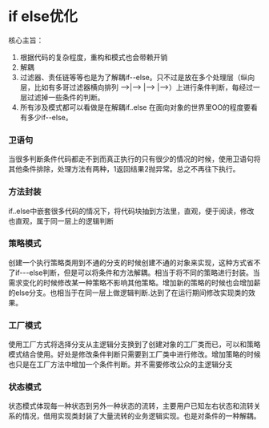# if else优化
核心主旨：
1. 根据代码的复杂程度，重构和模式也会带赖开销
2. 解耦
3. 过滤器、责任链等等也是为了解耦if--else。只不过是放在多个处理层（纵向层，比如有多哥过滤器横向排列 -->|--> |--> |-->）上进行条件判断，每经过一层过滤掉一些条件的判断。
4. 所有涉及模式都可以看做是在解耦if..else 在面向对象的世界里OO的程度要看有多少if--else。

### 卫语句
当很多判断条件代码都走不到而真正执行的只有很少的情况的时候，使用卫语句将其他条件排除，处理方法有两种，1返回结果2抛异常。总之不再往下执行。

### 方法封装
if..else中嵌套很多代码的情况下，将代码块抽到方法里，直观，便于阅读，修改也直观，属于同一层上的逻辑判断

### 策略模式
创建一个执行策略类用到不通的分支的时候创建不通的对象来实现，这种方式省不了if---else判断，但是可以将条件和方法解耦。相当于将不同的策略进行封装。当需求变化的时候修改某一种策略不影响其他策略。增加新的策略的时候也会增加薪的else分支。也相当于在同一层上做逻辑判断.达到了在运行期间修改实现类的效果。

### 工厂模式
使用工厂方式将选择分支从主逻辑分支换到了创建对象的工厂类而已，可以和策略模式结合使用。好处是修改条件判断只需要到工厂类中进行修改。增加策略的时候也只是在工厂方法中增加一个条件判断。并不需要修改公众的主逻辑分支

### 状态模式
状态模式体现每一种状态到另外一种状态的流转，主要用户已知左右状态和流转关系的情况，借用实现类封装了大量流转的业务逻辑实现。也是对条件的一种解耦。